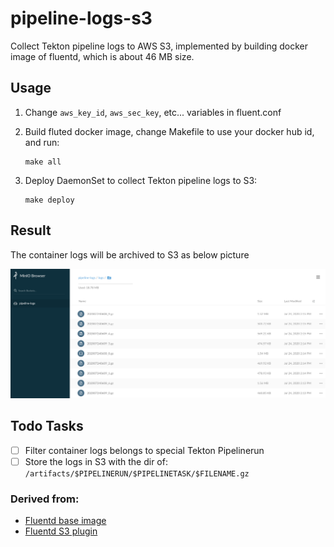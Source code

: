 pipeline-logs-s3
===

Collect Tekton pipeline logs to AWS S3, implemented by building docker image of fluentd, which is about 46 MB size.

## Usage
1. Change `aws_key_id`, `aws_sec_key`, etc... variables in fluent.conf

2. Build fluted docker image, change Makefile to use your docker hub id, and run:

    ```
    make all
    ```

3. Deploy DaemonSet to collect Tekton pipeline logs to S3:

    ```
    make deploy
    ```

## Result
The container logs will be archived to S3 as below picture

![s3](images/S3.png)

## Todo Tasks
- [ ] Filter container logs belongs to special Tekton Pipelinerun
- [ ] Store the logs in S3 with the dir of: `/artifacts/$PIPELINERUN/$PIPELINETASK/$FILENAME.gz`

### Derived from:

+ [Fluentd base image](https://github.com/fluent/fluentd-docker-image)
+ [Fluentd S3 plugin](https://docs.fluentd.org/output/s3)

